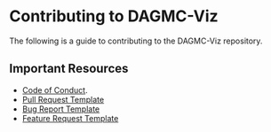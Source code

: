 Contributing to DAGMC-Viz
=========================
The following is a guide to contributing to the DAGMC-Viz repository.

Important Resources
-------------------
* [Code of Conduct](https://github.com/svalinn/DAGMC-viz/blob/add-code-of-conduct-1/CODE_OF_CONDUCT.md). 
* [Pull Request Template](https://github.com/svalinn/DAGMC-viz/blob/add-pr-template-1/PULL_REQUEST_TEMPLATE.md)
* [Bug Report Template](https://github.com/svalinn/DAGMC-viz/blob/add-issue-templates-1/.github/ISSUE_TEMPLATE/bug_report.md)
* [Feature Request Template](https://github.com/svalinn/DAGMC-viz/blob/add-issue-templates-1/.github/ISSUE_TEMPLATE/feature_request.md)
